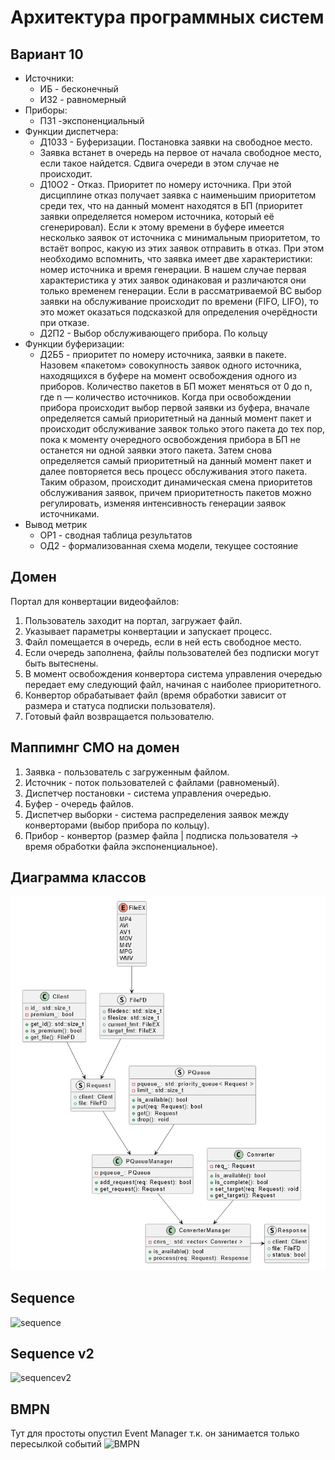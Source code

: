 # Архитектура программных систем
## Вариант 10
- Источники:
  - ИБ - бесконечный
  - И32 - равномерный
- Приборы:
  - П31 -экспоненциальный
- Функции диспетчера:
  - Д1033 - Буферизации. Постановка заявки на свободное место.
  - Заявка встанет в очередь на первое от начала свободное место, если такое найдется. Сдвига очереди в этом случае не происходит.
  - Д10О2 - Отказ. Приоритет по номеру источника. При этой дисциплине отказ получает заявка с наименьшим приоритетом среди тех, что на данный момент находятся в БП (приоритет заявки определяется номером источника, который её сгенерировал). Если к этому времени в буфере имеется несколько заявок от источника с минимальным приоритетом, то встаёт вопрос, какую из этих заявок отправить в отказ.
  При этом необходимо вспомнить, что заявка имеет две характеристики: номер источника и время генерации. В нашем случае первая характеристика у этих заявок одинаковая и различаются они только временем генерации. Если в рассматриваемой ВС выбор заявки на обслуживание происходит по времени (FIFO, LIFO), то это может оказаться подсказкой для определения очерёдности при отказе.
  - Д2П2 - Выбор обслуживающего прибора. По кольцу
- Функции буферизации:
  - Д2Б5 - приоритет по номеру источника, заявки в пакете. Назовем  «пакетом»  совокупность  заявок  одного  источника, находящихся в буфере на момент освобождения одного из приборов. Количество  пакетов  в  БП  может  меняться от 0 до n, где n — количество источников.
  Когда при освобождении прибора происходит выбор первой заявки из буфера, вначале определяется самый приоритетный на данный момент пакет и происходит обслуживание заявок только этого пакета до тех пор, пока к моменту очередного освобождения прибора в БП не останется ни одной заявки этого пакета. Затем снова определяется самый приоритетный на данный момент пакет и далее повторяется весь процесс обслуживания этого пакета. Таким образом, происходит динамическая смена приоритетов обслуживания заявок, причем приоритетность пакетов можно регулировать, изменяя интенсивность генерации заявок источниками.
- Вывод метрик
  - ОР1 - сводная таблица результатов
  - ОД2 - формализованная схема модели, текущее состояние
## Домен
Портал для конвертации видеофайлов: 
  1) Пользователь заходит на портал, загружает файл.
  2) Указывает параметры конвертации и запускает процесс.
  3) Файл помещается в очередь, если в ней есть свободное место.
  4) Если очередь заполнена, файлы пользователей без подписки могут быть вытеснены.
  5) В момент освобождения конвертора система управления очередью передает ему следующий файл, начиная с наиболее приоритетного.
  6) Конвертор обрабатывает файл (время обработки зависит от размера и статуса подписки пользователя).
  7) Готовый файл возвращается пользователю.
## Маппимнг СМО на домен
  1) Заявка - пользователь с загруженным файлом.
  2) Источник - поток пользователей с файлами (равноменый).
  3) Диспетчер постановки - система управления очередью.
  4) Буфер - очередь файлов.
  5) Диспетчер выборки - система распределения заявок между конверторами (выбор прибора по кольцу).
  6) Прибор - конвертор (размер файла | подписка пользователя -> время обработки файла экспоненциальное).

## Диаграмма классов
![classdg](https://github.com/urlagushka/aps/blob/main/classdg.png)

## Sequence
![sequence](out/sequence.png)

## Sequence v2
![sequencev2](out/sequence_v2.png)

## BMPN
Тут для простоты опустил Event Manager т.к. он занимается только пересылкой событий
![BMPN](out/bpmn.png)
